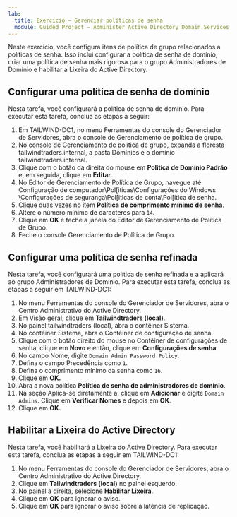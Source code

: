 ```yaml
---
lab:
  title: Exercício – Gerenciar políticas de senha
  module: Guided Project – Administer Active Directory Domain Services
---
```

Neste exercício, você configura itens de política de grupo relacionados a políticas de senha. Isso inclui configurar a política de senha de domínio, criar uma política de senha mais rigorosa para o grupo Administradores de Domínio e habilitar a Lixeira do Active Directory.

## Configurar uma política de senha de domínio

Nesta tarefa, você configurará a política de senha de domínio. Para executar esta tarefa, conclua as etapas a seguir:

1.  Em TAILWIND-DC1, no menu Ferramentas do console do Gerenciador de Servidores, abra o console de Gerenciamento de política de grupo.
2.  No console de Gerenciamento de política de grupo, expanda a floresta tailwindtraders.internal, a pasta Domínios e o domínio tailwindtraders.internal.
3.  Clique com o botão da direita do mouse em **Política de Domínio Padrão** e, em seguida, clique em **Editar**.
4.  No Editor de Gerenciamento de Política de Grupo, navegue até Configuração de computador\\Pol[iticas\\Configurações do Windows \\Configurações de segurança\\Pol[iticas de conta\\Pol[itica de senha.
5.  Clique duas vezes no item **Política de comprimento mínimo de senha**.
6.  Altere o número mínimo de caracteres para `14`.
7.  Clique em **OK** e feche a janela do Editor de Gerenciamento de Política de Grupo.
8.  Feche o console Gerenciamento de Política de Grupo.

## Configurar uma política de senha refinada

Nesta tarefa, você configurará uma política de senha refinada e a aplicará ao grupo Administradores de Domínio. Para executar esta tarefa, conclua as etapas a seguir em TAILWIND-DC1:

1.  No menu Ferramentas do console do Gerenciador de Servidores, abra o Centro Administrativo do Active Directory.
2.  Em Visão geral, clique em **Tailwindtraders (local)**.
3.  No painel tailwindtraders (local), abra o contêiner Sistema.
4.  No contêiner Sistema, abra o Contêiner de configuração de senha.
5.  Clique com o botão direito do mouse no Contêiner de configurações de senha, clique em **Novo** e então, clique em **Configurações de senha**.
6.  No campo Nome, digite `Domain Admin Password Policy`.
7.  Defina o campo Precedência como `1`.
8.  Defina o comprimento mínimo da senha como `16`.
9.  Clique em **OK.**
10. Abra a nova política **Política de senha de administradores de domínio**.
11. Na seção Aplica-se diretamente a, clique em **Adicionar** e digite `Domain Admins`. Clique em **Verificar Nomes** e depois em **OK**.
12. Clique em **OK.**

## Habilitar a Lixeira do Active Directory

Nesta tarefa, você habilitará a Lixeira do Active Directory. Para executar esta tarefa, conclua as etapas a seguir em TAILWIND-DC1:

1.  No menu Ferramentas do console do Gerenciador de Servidores, abra o Centro Administrativo do Active Directory.
2.  Clique em **Tailwindtraders (local)** no painel esquerdo.
3.  No painel à direita, selecione **Habilitar Lixeira**.
4.  Clique em **OK** para ignorar o aviso.
5.  Clique em **OK** para ignorar o aviso sobre a latência de replicação.
